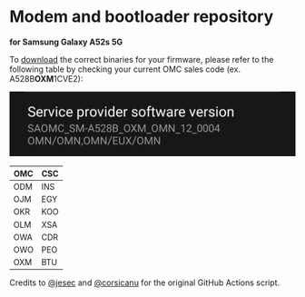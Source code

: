 # Modem and bootloader repository
**for Samsung Galaxy A52s 5G**

To [download](https://github.com/BlackMesa123/proprietary_vendor_samsung_a52sxq/releases) the correct binaries for your firmware, please refer to the following table by checking your current OMC sales code (ex. A528B**OXM**1CVE2):

<img src="readme-res/omc-info.jpg" height="10%"/>

| OMC | CSC |
| ------------- | ------------- |
| ODM | INS |
| OJM | EGY |
| OKR | KOO |
| OLM | XSA |
| OWA | CDR |
| OWO | PEO |
| OXM | BTU |

Credits to [@jesec](https://github.com/jesec) and [@corsicanu](https://github.com/corsicanu) for the original GitHub Actions script.

